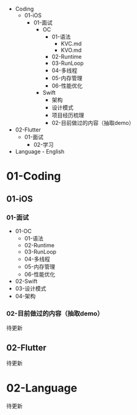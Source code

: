 - Coding
   - 01-iOS
      - 01-面试
         - OC
            - 01-语法
	            - KVC.md
                - KVO.md
            - 02-Runtime
	        - 03-RunLoop
	        - 04-多线程
			- 05-内存管理
            - 06-性能优化
        - Swift
            - 架构
            - 设计模式
            - 项目经历梳理
            - 02-目前做过的内容（抽取demo）
 - 02-Flutter
      - 01-面试
         - 02-学习
 - Language
	   - English


# 01-Coding
## 01-iOS
### 01-面试
- 01-OC
	- 01-语法
	- 02-Runtime
	- 03-RunLoop
	- 04-多线程
	- 05-内存管理
	- 06-性能优化
- 02-Swift
- 03-设计模式
- 04-架构

### 02-目前做过的内容（抽取demo）<br>
待更新

## 02-Flutter<br>
待更新
# 02-Language
待更新



